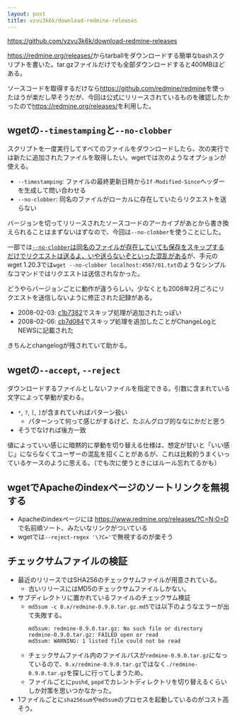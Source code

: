 ```yaml
---
layout: post
title: vzvu3k6k/download-redmine-releases
---
```


https://github.com/vzvu3k6k/download-redmine-releases

<https://redmine.org/releases/>からtarballをダウンロードする簡単なbashスクリプトを書いた。tar.gzファイルだけでも全部ダウンロードすると400MBほどある。

ソースコードを取得するだけなら<https://github.com/redmine/redmine>を使ったほうが楽だし早そうだが、今回は公式にリリースされているものを確認したかったので<https://redmine.org/releases/>を利用した。

## wgetの`--timestamping`と`--no-clobber`

スクリプトを一度実行してすべてのファイルをダウンロードしたら、次の実行では新たに追加されたファイルを取得したい。wgetでは次のようなオプションが使える。

* `--timestamping`: ファイルの最終更新日時から`If-Modified-Since`ヘッダーを生成して問い合わせる
* `--no-clobber`: 同名のファイルがローカルに存在していたらリクエストを送らない

バージョンを切ってリリースされたソースコードのアーカイブがあとから書き換えられることはまずないはずなので、今回は`--no-clobber`を使うことにした。

一部では[`--no-clobber`は同名のファイルが存在していても保存をスキップするだけでリクエストは送るよ、いや送らないぞといった混乱がある](https://stackoverflow.com/questions/4944295/skip-download-if-files-exist-in-wget#comment54212653_4944353)が、手元のwget 1.20.3では`wget --no-clobber localhost:4567/01.txt`のようなシンプルなコマンドではリクエストは送信されなかった。

どうやらバージョンごとに動作が違うらしい。少なくとも2008年2月ごろにリクエストを送信しないように修正された記録がある。

* 2008-02-03: [c1b7382](https://git.savannah.gnu.org/cgit/wget.git/commit/?id=c1b7382ec4c25c23c81a0e0964d94fff72c6a633)でスキップ処理が追加されたっぽい
* 2008-02-06: [cb7d084](https://git.savannah.gnu.org/cgit/wget.git/commit/?id=cb7d0840a0bb0d976fb856fbbc2d424a0b1948a8)でスキップ処理を追加したことがChangeLogとNEWSに記載された

きちんとchangelogが残されていて助かる。

## wgetの`--accept`, `--reject`

ダウンロードするファイルとしないファイルを指定できる。引数に含まれている文字によって挙動が変わる。

* `*`, `?`, `[`, `]`が含まれていればパターン扱い
    * パターンって何って感じがするけど、たぶんグロブ的ななにかだと思う
* そうでなければ後方一致

値によっていい感じに暗黙的に挙動を切り替える仕様は、想定が甘いと「いい感じ」にならなくてユーザーの混乱を招くことがあるが、これは比較的うまくいっているケースのように思える。（でも次に使うときにはルール忘れてるかも）

## wgetでApacheのindexページのソートリンクを無視する

* Apacheのindexページには https://www.redmine.org/releases/?C=N;O=D で名前順ソート、みたいなリンクがついている
* wgetでは`--reject-regex '\?C='`で無視するのが楽そう

## チェックサムファイルの検証

* 最近のリリースではSHA256のチェックサムファイルが用意されている。
    * 古いリリースにはMD5のチェックサムファイルしかない。
* サブディレクトリに置かれているファイルのチェックサム検証
    * `md5sum -c 0.x/redmine-0.9.0.tar.gz.md5`では以下のようなエラーが出て失敗する。
      ```
      md5sum: redmine-0.9.0.tar.gz: No such file or directory
      redmine-0.9.0.tar.gz: FAILED open or read
      md5sum: WARNING: 1 listed file could not be read
      ```
    * チェックサムファイル内のファイルパスが`redmine-0.9.0.tar.gz`になっているので、`0.x/redmine-0.9.0.tar.gz`ではなく`./redmine-0.9.0.tar.gz`を探しに行ってしまうため。
    * ファイルごとに`pushd`, `popd`でカレントディレクトリを切り替えるくらいしか対策を思いつかなかった。
* 1ファイルごとに`sha256sum`や`md5sum`のプロセスを起動しているのがコスト高そう。
